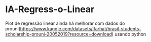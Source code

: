 # IA-Regress-o-Linear

Plot de regressão linear ainda há melhorar com dados do prouni(https://www.kaggle.com/datasets/lfarhat/brasil-students-scholarship-prouni-20052019?resource=download) usando python 
